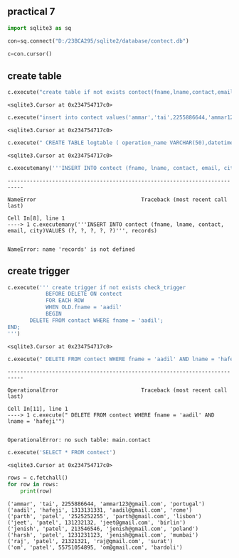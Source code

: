 ## practical 7


```python
import sqlite3 as sq
```


```python
con=sq.connect("D:/23BCA295/sqlite2/database/contect.db")
```


```python
c=con.cursor()
```

## create table


```python
c.execute("create table if not exists contect(fname,lname,contact,email,city)")
```




    <sqlite3.Cursor at 0x234754717c0>




```python
c.execute("insert into contect values('ammar','tai',2255886644,'ammar123@gmail.com','portugal'), ('aadil','hafeji',1313131331,'aadil@gmail.com','rome'), ('parth','patel','2525252255','parth@gmail.com','lisbon'),  ('jeet','patel',131232132,'jeet@gmail.com','birlin'),('jenish','patel',213546546,'jenish@gmail.com','poland'), ('harsh','patel',1231231123,'jenish@gmail.com','mumbai'), ('raj','patel',21321321,'raj@gmail.com','surat'), ('om','patel',55751054895,'om@gmail.com','bardoli')")

```




    <sqlite3.Cursor at 0x234754717c0>




```python
c.execute(" CREATE TABLE logtable ( operation_name VARCHAR(50),datetime TIMESTAMP DEFAULT CURRENT_TIMESTAMP, fname VARCHAR(50),  lname VARCHAR(50),contact VARCHAR(20),old_contact VARCHAR(20), new_contact VARCHAR(20))")
```




    <sqlite3.Cursor at 0x234754717c0>




```python
c.executemany('''INSERT INTO contect (fname, lname, contact, email, city)VALUES (?, ?, ?, ?, ?)''', records)
```


    ---------------------------------------------------------------------------

    NameError                                 Traceback (most recent call last)

    Cell In[8], line 1
    ----> 1 c.executemany('''INSERT INTO contect (fname, lname, contact, email, city)VALUES (?, ?, ?, ?, ?)''', records)
    

    NameError: name 'records' is not defined


## create trigger


```python
c.execute(''' create trigger if not exists check_trigger
            BEFORE DELETE ON contect
            FOR EACH ROW
            WHEN OLD.fname = 'aadil'
            BEGIN
       DELETE FROM contact WHERE fname = 'aadil';
END;
''')
```




    <sqlite3.Cursor at 0x234754717c0>




```python
c.execute(" DELETE FROM contect WHERE fname = 'aadil' AND lname = 'hafeji'")
```


    ---------------------------------------------------------------------------

    OperationalError                          Traceback (most recent call last)

    Cell In[11], line 1
    ----> 1 c.execute(" DELETE FROM contect WHERE fname = 'aadil' AND lname = 'hafeji'")
    

    OperationalError: no such table: main.contact



```python
c.execute('SELECT * FROM contect')
```




    <sqlite3.Cursor at 0x234754717c0>




```python
rows = c.fetchall()
for row in rows:
    print(row)
```

    ('ammar', 'tai', 2255886644, 'ammar123@gmail.com', 'portugal')
    ('aadil', 'hafeji', 1313131331, 'aadil@gmail.com', 'rome')
    ('parth', 'patel', '2525252255', 'parth@gmail.com', 'lisbon')
    ('jeet', 'patel', 131232132, 'jeet@gmail.com', 'birlin')
    ('jenish', 'patel', 213546546, 'jenish@gmail.com', 'poland')
    ('harsh', 'patel', 1231231123, 'jenish@gmail.com', 'mumbai')
    ('raj', 'patel', 21321321, 'raj@gmail.com', 'surat')
    ('om', 'patel', 55751054895, 'om@gmail.com', 'bardoli')
    
